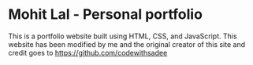 # Mohit Lal - Personal portfolio

This is a portfolio website built using HTML, CSS, and JavaScript. This website has been modified by me and the original creator of this site and credit goes to https://github.com/codewithsadee





